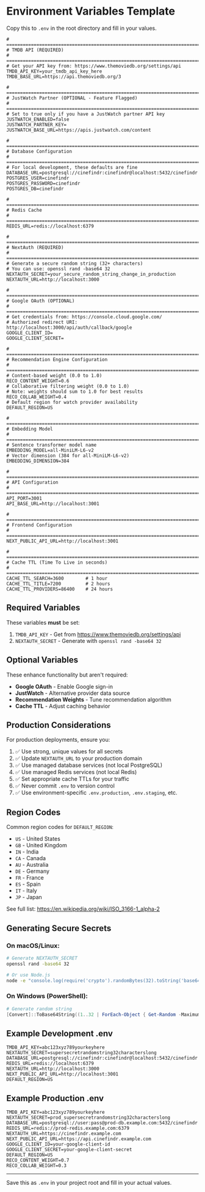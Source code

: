 # Environment Variables Template

Copy this to `.env` in the root directory and fill in your values.

```env
# =============================================================================
# TMDB API (REQUIRED)
# =============================================================================
# Get your API key from: https://www.themoviedb.org/settings/api
TMDB_API_KEY=your_tmdb_api_key_here
TMDB_BASE_URL=https://api.themoviedb.org/3

# =============================================================================
# JustWatch Partner (OPTIONAL - Feature Flagged)
# =============================================================================
# Set to true only if you have a JustWatch partner API key
JUSTWATCH_ENABLED=false
JUSTWATCH_PARTNER_KEY=
JUSTWATCH_BASE_URL=https://apis.justwatch.com/content

# =============================================================================
# Database Configuration
# =============================================================================
# For local development, these defaults are fine
DATABASE_URL=postgresql://cinefindr:cinefindr@localhost:5432/cinefindr
POSTGRES_USER=cinefindr
POSTGRES_PASSWORD=cinefindr
POSTGRES_DB=cinefindr

# =============================================================================
# Redis Cache
# =============================================================================
REDIS_URL=redis://localhost:6379

# =============================================================================
# NextAuth (REQUIRED)
# =============================================================================
# Generate a secure random string (32+ characters)
# You can use: openssl rand -base64 32
NEXTAUTH_SECRET=your_secure_random_string_change_in_production
NEXTAUTH_URL=http://localhost:3000

# =============================================================================
# Google OAuth (OPTIONAL)
# =============================================================================
# Get credentials from: https://console.cloud.google.com/
# Authorized redirect URI: http://localhost:3000/api/auth/callback/google
GOOGLE_CLIENT_ID=
GOOGLE_CLIENT_SECRET=

# =============================================================================
# Recommendation Engine Configuration
# =============================================================================
# Content-based weight (0.0 to 1.0)
RECO_CONTENT_WEIGHT=0.6
# Collaborative filtering weight (0.0 to 1.0)
# Note: weights should sum to 1.0 for best results
RECO_COLLAB_WEIGHT=0.4
# Default region for watch provider availability
DEFAULT_REGION=US

# =============================================================================
# Embedding Model
# =============================================================================
# Sentence transformer model name
EMBEDDING_MODEL=all-MiniLM-L6-v2
# Vector dimension (384 for all-MiniLM-L6-v2)
EMBEDDING_DIMENSION=384

# =============================================================================
# API Configuration
# =============================================================================
API_PORT=3001
API_BASE_URL=http://localhost:3001

# =============================================================================
# Frontend Configuration
# =============================================================================
NEXT_PUBLIC_API_URL=http://localhost:3001

# =============================================================================
# Cache TTL (Time To Live in seconds)
# =============================================================================
CACHE_TTL_SEARCH=3600        # 1 hour
CACHE_TTL_TITLE=7200         # 2 hours
CACHE_TTL_PROVIDERS=86400    # 24 hours
```

## Required Variables

These variables **must** be set:

1. `TMDB_API_KEY` - Get from https://www.themoviedb.org/settings/api
2. `NEXTAUTH_SECRET` - Generate with `openssl rand -base64 32`

## Optional Variables

These enhance functionality but aren't required:

- **Google OAuth** - Enable Google sign-in
- **JustWatch** - Alternative provider data source
- **Recommendation Weights** - Tune recommendation algorithm
- **Cache TTL** - Adjust caching behavior

## Production Considerations

For production deployments, ensure you:

1. ✅ Use strong, unique values for all secrets
2. ✅ Update `NEXTAUTH_URL` to your production domain
3. ✅ Use managed database services (not local PostgreSQL)
4. ✅ Use managed Redis services (not local Redis)
5. ✅ Set appropriate cache TTLs for your traffic
6. ✅ Never commit `.env` to version control
7. ✅ Use environment-specific `.env.production`, `.env.staging`, etc.

## Region Codes

Common region codes for `DEFAULT_REGION`:
- `US` - United States
- `GB` - United Kingdom
- `IN` - India
- `CA` - Canada
- `AU` - Australia
- `DE` - Germany
- `FR` - France
- `ES` - Spain
- `IT` - Italy
- `JP` - Japan

See full list: https://en.wikipedia.org/wiki/ISO_3166-1_alpha-2

## Generating Secure Secrets

### On macOS/Linux:
```bash
# Generate NEXTAUTH_SECRET
openssl rand -base64 32

# Or use Node.js
node -e "console.log(require('crypto').randomBytes(32).toString('base64'))"
```

### On Windows (PowerShell):
```powershell
# Generate random string
[Convert]::ToBase64String((1..32 | ForEach-Object { Get-Random -Maximum 256 }))
```

## Example Development .env

```env
TMDB_API_KEY=abc123xyz789yourkeyhere
NEXTAUTH_SECRET=supersecretrandomstring32characterslong
DATABASE_URL=postgresql://cinefindr:cinefindr@localhost:5432/cinefindr
REDIS_URL=redis://localhost:6379
NEXTAUTH_URL=http://localhost:3000
NEXT_PUBLIC_API_URL=http://localhost:3001
DEFAULT_REGION=US
```

## Example Production .env

```env
TMDB_API_KEY=abc123xyz789yourkeyhere
NEXTAUTH_SECRET=prod_supersecretrandomstring32characterslong
DATABASE_URL=postgresql://user:pass@prod-db.example.com:5432/cinefindr
REDIS_URL=redis://prod-redis.example.com:6379
NEXTAUTH_URL=https://cinefindr.example.com
NEXT_PUBLIC_API_URL=https://api.cinefindr.example.com
GOOGLE_CLIENT_ID=your-google-client-id
GOOGLE_CLIENT_SECRET=your-google-client-secret
DEFAULT_REGION=US
RECO_CONTENT_WEIGHT=0.7
RECO_COLLAB_WEIGHT=0.3
```

---

Save this as `.env` in your project root and fill in your actual values.

